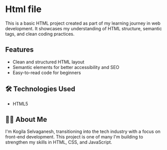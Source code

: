 
# Html file

This is a basic HTML project created as part of my learning journey in web development. It showcases my understanding of HTML structure, semantic tags, and clean coding practices.


## Features
- Clean and structured HTML layout
- Semantic elements for better accessibility and SEO
- Easy-to-read code for beginners

## 🛠️ Technologies Used

- HTML5

## 🙋‍♀️ About Me

I'm Kogila Selvaganesh, transitioning into the tech industry with a focus on front-end development. This project is one of many I'm building to strengthen my skills in HTML, CSS, and JavaScript.

